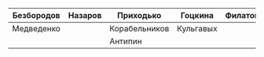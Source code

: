 | **Безбородов** 	| **Назаров** 	| **Приходько** 	| **Гоцкина** 	| **Филатов** 	| **Шутова** 	| **Вечернина** 	| **Смирнов** 	| **Снопов** 	| **Нестеров** 	|
|----------------	|-------------	|---------------	|--------------	|-------------	|------------	|---------------	|-------------	|------------	|--------------	|
| Медведенко     	|              	| Корабельников 	| Кульгавых    	|              	| Пружинина  	| Гафиятуллина  	| Орехов      	|            	| Вылков       	 |
|               	|              	| Антипин       	|             	|             	| Пушкарева  	|              	  |            	  |            	| Уварова |
